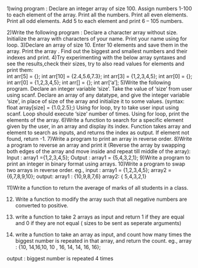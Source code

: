 1)wing program :
Declare an integer array of size 100.
Assign numbers 1-100 to each element of the array.
Print all the numbers.
Print all even elements.
Print all odd elements.
Add 5 to each element and print 6 – 105 numbers.

2)Write the following program :
Declare a character array without size.
Initialize the array with characters of your name.
Print your name using for loop.
3)Declare an array of size 10. Enter 10 elements and save them in the array. Print the array . Find out the biggest and smallest numbers and their indexes and print. 
4)Try experimenting with the below array syntaxes and see the results,check their sizes, try to also read values for elements and print them:</br>
int arr[5] = {};
int arr[10] = {2.4,5.6,7.3};
int arr[3] = {1,2,3,4,5};
int arr[0] = {};
int arr[0] = {1,2,3,4,5};
int arr[] = {};
int arr[‘a’];
5)Write the following program.
Declare an integer variable ‘size’.
Take the value of ‘size’ from user using scanf.
Declare an array of any datatype, and give the integer variable ‘size’, in place of size of the array  and initialize it to some values.
(syntax: float array[size] = {1.0,2.5};)
Using for loop, try to take user input using scanf. Loop should execute ‘size’ number of times.
Using for loop, print the elements of the array.
6)Write a function to search for a specific element given by the user, in an array and display its index.  Function takes array and element to search as inputs, and returns the index as output. If element not found, return -1.
7)Write a program to print an array in reverse order.
8)Write a program to reverse an array and print it (Reverse the array by swapping both edges of the array and move inside and repeat till middle of the array):  
Input : array1 ={1,2,3,4,5};
Output : array1 = {5,4,3,2,1};
9)Write a program to print an integer in binary format using arrays.
10)Write a program to swap two arrays in reverse order.
eg.,
input : array1 = {1,2,3,4,5};
array2 = {6,7,8,9,10};
output:
array1 : {10,9,8,7,6}
array2: { 5,4,3,2,1}

11)Write a function to return the average of marks of all students in a class.

12) Write a function to modify the array such that all negative numbers are converted to positive.

13) write a function to take 2 arrays as input and return 1 if they are equal and 0 if they are not equal ( sizes to be sent as seperate arguments)

14) write a function to take an array as input, and count how many times the biggest number is repeated in that array, and return the count. 
eg., array : {10, 14,16,10, 10 , 16, 14, 14, 16, 16};

output : biggest number is repeated 4 times

